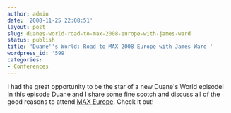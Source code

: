 ```yaml
---
author: admin
date: '2008-11-25 22:08:51'
layout: post
slug: duanes-world-road-to-max-2008-europe-with-james-ward
status: publish
title: 'Duane''s World: Road to MAX 2008 Europe with James Ward '
wordpress_id: '599'
categories:
- Conferences
---
```


I had the great opportunity to be the star of a new Duane's World episode! In
this episode Duane and I share some fine scotch and discuss all of the good
reasons to attend [MAX Europe](http://max.adobe.com). Check it out!

